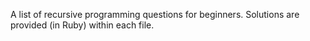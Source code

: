 A list of recursive programming questions for beginners. 
Solutions are provided (in Ruby) within each file.
 